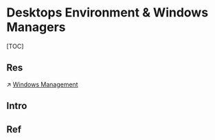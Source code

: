 # Desktops Environment & Windows Managers

[TOC]



## Res
↗ [Windows Management](../../../../../🧰%20General%20Tools/🚀%20Productivity/Windows%20Management/Windows%20Management.md)



## Intro


## Ref

